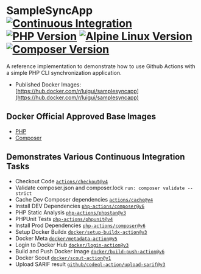 # SampleSyncApp [![Continuous Integration](https://github.com/aguilita1/SampleSyncApp2/actions/workflows/php.yml/badge.svg)](https://github.com/aguilita1/SampleSyncApp2/actions/workflows/php.yml) [![PHP Version](https://img.shields.io/badge/PHP-v8.4-blue)](https://www.php.net/ChangeLog-8.php) [![Alpine Linux Version](https://img.shields.io/badge/Alpine_Linux-v3.22-blue)](https://alpinelinux.org/releases/) [![Composer Version](https://img.shields.io/badge/Composer-v2.8-blue)](https://github.com/composer/composer/releases)
A reference implementation to demonstrate how to use Github Actions with a simple PHP CLI synchronization application.
* Published Docker Images: [https://hub.docker.com/r/luigui/samplesyncapp](https://hub.docker.com/r/luigui/samplesyncapp)

## Docker Official Approved Base Images
* [PHP](https://github.com/docker-library/official-images/blob/master/library/php)
* [Composer](https://github.com/docker-library/official-images/blob/master/library/composer)

## Demonstrates Various Continuous Integration Tasks
* Checkout Code [``actions/checkout@v4``](https://github.com/marketplace/actions/checkout)
* Validate composer.json and composer.lock  ``run: composer validate --strict``
* Cache Dev Composer dependencies [``actions/cache@v4``](https://github.com/marketplace/actions/cache)
* Install DEV Dependencies [``php-actions/composer@v6``](https://github.com/marketplace/actions/composer-php-actions)
* PHP Static Analysis [``php-actions/phpstan@v3``](https://github.com/marketplace/actions/phpstan-php-actions)
* PHPUnit Tests [``php-actions/phpunit@v4``](https://github.com/marketplace/actions/phpunit-php-actions?version=v4)
* Install Prod Dependencies [``php-actions/composer@v6``](https://github.com/marketplace/actions/composer-php-actions)
* Setup Docker Buildx [``docker/setup-buildx-action@v3``](https://github.com/marketplace/actions/docker-setup-buildx)
* Docker Meta [``docker/metadata-action@v5``](https://github.com/marketplace/actions/docker-metadata-action)
* Login to Docker Hub [``docker/login-action@v3``](https://github.com/marketplace/actions/docker-login)
* Build and Push Docker Image [``docker/build-push-action@v6``](https://github.com/marketplace/actions/build-and-push-docker-images)
* Docker Scout [``docker/scout-action@v1``](https://github.com/marketplace/actions/docker-scout)
* Upload SARIF result [``github/codeql-action/upload-sarif@v3``](https://github.com/github/codeql-action)
